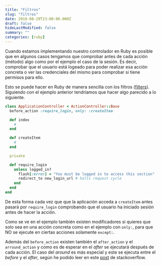 ```yaml
---
title: "Filtros"
slug: "filtros"
date: 2018-08-29T23:00:00.000Z
draft: false
hideLastModified: false
summary: ""
categories: [ruby]
---
```


<!-- DONE -->

  Cuando estamos implementando nuestro controlador en Ruby es posible que en
  algunos casos tengamos que comprobar antes de cada acción (método) algo como
  por el ejemplo el caso de la sesión. Es decir, comprobar que el usuario está
  logeado para poder realizar esa acción concreta o ver las credenciales del
  mismo para comprobar si tiene permisos para ello.

  Esto se puede hacer en Ruby de manera sencilla con los filtros ([filters]).
  Siguiendo con el ejemplo anterior tendríamos que hacer algo parecido a lo
  siguiente.

  [filters]: https://guides.rubyonrails.org/action_controller_overview.html#filters

```Ruby
class ApplicationController < ActionController::Base
  before_action :require_login, only: :createItem

  def index
    #
  end

  def createItem
    #
  end

  private

  def require_login
    unless logged_in?
      flash[:error] = "You must be logged in to access this section"
      redirect_to new_login_url # halts request cycle
    end
  end
end
```

  De esta forma cada vez que que la aplicación acceda a `createItem`
  antes pasará por `require_login` comprobando que el usuario ha iniciado sesión
  antes de hacer la acción.

  Como se ve en el ejemplo también existen modificadores si quieres que solo sea
  en una acción concreta como en el ejemplo con `only:`, para que NO se ejecute
  en ciertas acciones solamente `except:`.

  Además del `before_action` existen también el `after_action` y el
  `arround_action` y como es de esperar en el *after* se ejecutará después de
  cada acción. El caso del *around* es más especial y este se ejecuta entre el
  *before* y el *after*, según he podido leer en este [post] de stackoverflow.

  [post]: https://stackoverflow.com/questions/36143039/rails-around-action-in-the-callback-stack#36143293

